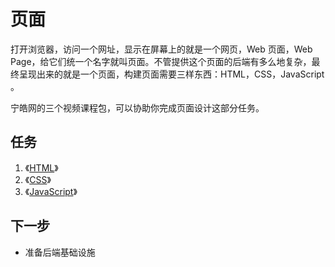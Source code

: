 # 页面

打开浏览器，访问一个网址，显示在屏幕上的就是一个网页，Web 页面，Web Page，给它们统一个名字就叫页面。不管提供这个页面的后端有多么地复杂，最终呈现出来的就是一个页面，构建页面需要三样东西：HTML，CSS，JavaScript 。

宁皓网的三个视频课程包，可以协助你完成页面设计这部分任务。

## 任务

1. 《[HTML](https://ninghao.net/package/html)》
2. 《[CSS](https://ninghao.net/package/css)》
3. 《[JavaScript](https://ninghao.net/package/javascript)》

## 下一步

* 准备后端基础设施



